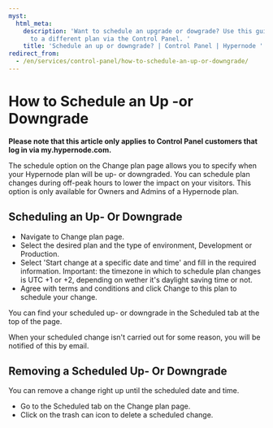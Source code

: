 ```yaml
---
myst:
  html_meta:
    description: 'Want to schedule an upgrade or dowgrade? Use this guide to schedule
      to a different plan via the Control Panel. '
    title: 'Schedule an up or downgrade? | Control Panel | Hypernode '
redirect_from:
  - /en/services/control-panel/how-to-schedule-an-up-or-downgrade/
---
```


<!-- source: https://support.hypernode.com/en/services/control-panel/how-to-schedule-an-up-or-downgrade/ -->

# How to Schedule an Up -or Downgrade

**Please note that this article only applies to Control Panel customers that log in via my.hypernode.com.**

The schedule option on the Change plan page allows you to specify when your Hypernode plan will be up- or downgraded. You can schedule plan changes during off-peak hours to lower the impact on your visitors. This option is only available for Owners and Admins of a Hypernode plan.

## Scheduling an Up- Or Downgrade

- Navigate to Change plan page.
- Select the desired plan and the type of environment, Development or Production.
- Select 'Start change at a specific date and time' and fill in the required information.
  Important: the timezone in which to schedule plan changes is UTC +1 or +2, depending on wether it's daylight saving time or not.
- Agree with terms and conditions and click Change to this plan to schedule your change.

You can find your scheduled up- or downgrade in the Scheduled tab at the top of the page.

When your scheduled change isn't carried out for some reason, you will be notified of this by email.

## Removing a Scheduled Up- Or Downgrade

You can remove a change right up until the scheduled date and time.

- Go to the Scheduled tab on the Change plan page.
- Click on the trash can icon to delete a scheduled change.
